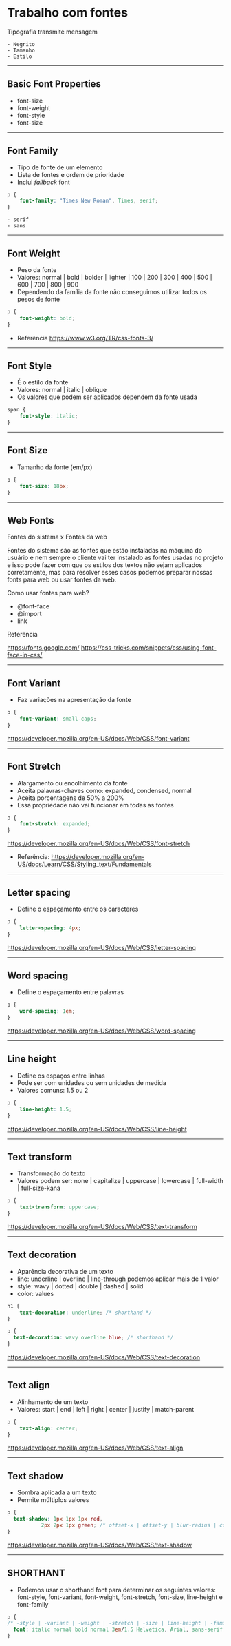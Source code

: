 # Trabalho com fontes

Tipografia transmite mensagem

    - Negrito
    - Tamanho
    - Estilo

------------------------------------------------------------------

## Basic Font Properties

* font-size
* font-weight
* font-style
* font-size

------------------------------------------------------------------

## Font Family

* Tipo de fonte de um elemento
* Lista de fontes e ordem de prioridade
* Inclui *fallback* font

```css
p {
    font-family: "Times New Roman", Times, serif;
}
```

    - serif
    - sans

------------------------------------------------------------------

## Font Weight

- Peso da fonte
- Valores: normal | bold | bolder | lighter | 100 | 200 | 300 | 400 | 500 | 600 | 700 | 800 | 900
- Dependendo da família da fonte não conseguimos utilizar todos os pesos de fonte

```css
p {
	font-weight: bold;
}
```

* Referência
https://www.w3.org/TR/css-fonts-3/

------------------------------------------------------------------

## Font Style

- É o estilo da fonte
- Valores: normal | italic | oblique
- Os valores que podem ser aplicados dependem da fonte usada

```css
span {
	font-style: italic;
}
```

------------------------------------------------------------------

## Font Size

- Tamanho da fonte (em/px)

```css
p {
	font-size: 18px;
}
```

------------------------------------------------------------------

## Web Fonts
Fontes do sistema x Fontes da web

Fontes do sistema são as fontes que estão instaladas na máquina do usuário e nem sempre o cliente vai ter instalado as fontes usadas no projeto e isso pode fazer com que os estilos dos textos não sejam aplicados corretamente, mas para resolver esses casos podemos preparar nossas fonts para web ou usar fontes da web.

Como usar fontes para web?

   - @font-face
   - @import
   - link

Referência

https://fonts.google.com/
https://css-tricks.com/snippets/css/using-font-face-in-css/

------------------------------------------------------------------

## Font Variant

- Faz variações na apresentação da fonte

```Css
p {
	font-variant: small-caps;
}
```

https://developer.mozilla.org/en-US/docs/Web/CSS/font-variant

------------------------------------------------------------------

## Font Stretch

- Alargamento ou encolhimento da fonte
- Aceita palavras-chaves como: expanded, condensed, normal
- Aceita porcentagens de 50% a 200%
- Essa propriedade não vai funcionar em todas as fontes

```css
p {
	font-stretch: expanded;
}
```

https://developer.mozilla.org/en-US/docs/Web/CSS/font-stretch

- Referência:
https://developer.mozilla.org/en-US/docs/Learn/CSS/Styling_text/Fundamentals

------------------------------------------------------------------

## Letter spacing

- Define o espaçamento entre os caracteres

```css
p {
	letter-spacing: 4px;
}
```

https://developer.mozilla.org/en-US/docs/Web/CSS/letter-spacing

------------------------------------------------------------------

## Word spacing

- Define o espaçamento entre palavras

```css
p {
	word-spacing: 1em;
}
```

https://developer.mozilla.org/en-US/docs/Web/CSS/word-spacing

------------------------------------------------------------------

## Line height

- Define os espaços entre linhas
- Pode ser com unidades ou sem unidades de medida
- Valores comuns: 1.5 ou 2

```css
p {
	line-height: 1.5;
}
```

https://developer.mozilla.org/en-US/docs/Web/CSS/line-height

------------------------------------------------------------------

## Text transform

- Transformação do texto
- Valores podem ser: none | capitalize | uppercase | lowercase | full-width | full-size-kana

```css
p {
	text-transform: uppercase;
}
```

https://developer.mozilla.org/en-US/docs/Web/CSS/text-transform

------------------------------------------------------------------

## Text decoration

- Aparência decorativa de um texto
- line: underline | overline | line-through
        podemos aplicar mais de 1 valor
- style: wavy | dotted | double | dashed | solid
- color: <color> values

```css
h1 {
	text-decoration: underline; /* shorthand */
}

p {
  text-decoration: wavy overline blue; /* shorthand */
}
```

https://developer.mozilla.org/en-US/docs/Web/CSS/text-decoration

------------------------------------------------------------------

## Text align

- Alinhamento de um texto
- Valores: start | end | left | right | center | justify | match-parent

```css
p {
	text-align: center;
}
```

https://developer.mozilla.org/en-US/docs/Web/CSS/text-align

------------------------------------------------------------------

## Text shadow

- Sombra aplicada a um texto
- Permite múltiplos valores

```css
p {
  text-shadow: 1px 1px 1px red,
	       2px 2px 1px green; /* offset-x | offset-y | blur-radius | color */
}
```

https://developer.mozilla.org/en-US/docs/Web/CSS/text-shadow

------------------------------------------------------------------

## SHORTHANT

- Podemos usar o shorthand font para determinar os seguintes valores: font-style, font-variant, font-weight, font-stretch, font-size, line-height e font-family

```CSS
p {
/* -style | -variant | -weight | -stretch | -size | line-height | -family */
  font: italic normal bold normal 3em/1.5 Helvetica, Arial, sans-serif;
}
```
